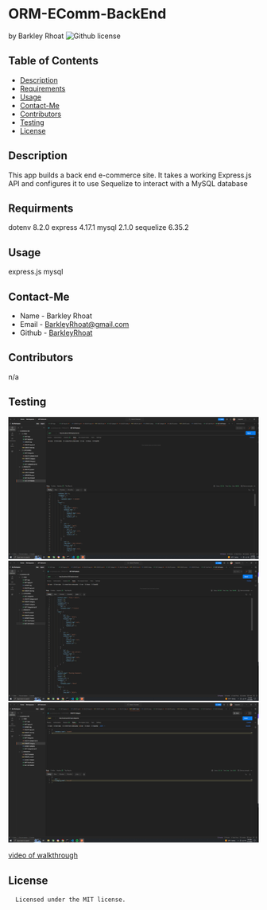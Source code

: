 # ORM-EComm-BackEnd
  by Barkley Rhoat
   ![Github license](https://img.shields.io/badge/license-MIT-yellowgreen.svg)
  ## Table of Contents
  * [Description](#description)
  * [Requirements](#requirements)
  * [Usage](#usage)
  * [Contact-Me](#contact-me)
  * [Contributors](#contributors)
  * [Testing](#testing)
  * [License](#license)
  ## Description
  This app builds a back end e-commerce site. It takes a working Express.js API and configures it to use Sequelize to interact with a MySQL database
  ## Requirments
  dotenv 8.2.0
  express 4.17.1
  mysql 2.1.0
  sequelize 6.35.2
  ## Usage
  express.js
  mysql
  ## Contact-Me
  * Name - Barkley Rhoat
  * Email - BarkleyRhoat@gmail.com
  * Github - [BarkleyRhoat](https://github.com/BarkleyRhoat/)
  ## Contributors
  n/a
  ## Testing

  ![screenshot](/img/GET1.png)
  ![screenshot](/img/GET2.png)
  ![screenshot](/img/POST1.png)

  [video of walkthrough](https://drive.google.com/file/d/1KdOwYGE7fdq12BM0D8aKdpupUpDak0gb/view)

  
  ## License

      Licensed under the MIT license.
